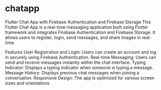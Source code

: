 # chatapp
Flutter Chat App with Firebase Authentication and Firebase Storage
This Flutter Chat App is a real-time messaging application built using Flutter framework and integrates Firebase Authentication and Firebase Storage. It allows users to register, login, send messages, and share images in real-time.

Features
User Registration and Login: Users can create an account and log in securely using Firebase Authentication.
Real-time Messaging: Users can send and receive messages instantly within the chat interface.
Typing Indicator: Displays a typing indicator when someone is typing a message.
Message History: Displays previous chat messages when joining a conversation.
Responsive Design: The app is optimized for various screen sizes and orientations.
